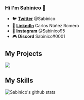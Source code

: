 ### Hi I'm Sabinico 👋

- 🐦 **[Twitter](http://twitter.com/Sabinico)** @Sabinico
- 💼 **[LinkedIn](https://www.linkedin.com/in/sabinico/)** Carlos Núñez Romero
- 📸 **[Instagram](https://www.instagram.com/sabinico95)** @Sabinico95
- 🎮 **Discord** Sabinico#0001

## My Projects
<a href="https://sabinico.com/discord">
  <img src="https://invidget.switchblade.xyz/aNXSmkB" align="center">
</a>

## My Skills
![Sabinico's github stats](https://github-readme-stats.vercel.app/api?username=sabinico&theme=vue-dark&show_icons=true)

<!--
**sabinico/sabinico** is a ✨ _special_ ✨ repository because its `README.md` (this file) appears on your GitHub profile.

Here are some ideas to get you started:

- 🔭 I’m currently working on ...
- 🌱 I’m currently learning ...
- 👯 I’m looking to collaborate on ...
- 🤔 I’m looking for help with ...
- 💬 Ask me about ...
- 📫 How to reach me: ...
- 😄 Pronouns: ...
- ⚡ Fun fact: ...
-->
